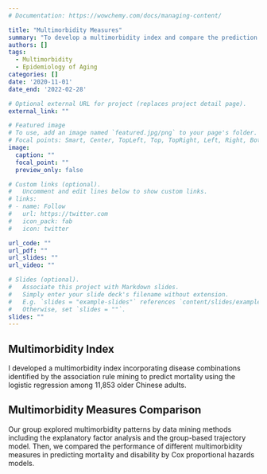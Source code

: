 ```yaml
---
# Documentation: https://wowchemy.com/docs/managing-content/

title: "Multimorbidity Measures"
summary: "To develop a multimorbidity index and compare the prediction perfermence across different multimorbidity measures."
authors: []
tags:
  - Multimorbidity
  - Epidemiology of Aging
categories: []
date: '2020-11-01'
date_end: '2022-02-28'

# Optional external URL for project (replaces project detail page).
external_link: ""

# Featured image
# To use, add an image named `featured.jpg/png` to your page's folder.
# Focal points: Smart, Center, TopLeft, Top, TopRight, Left, Right, BottomLeft, Bottom, BottomRight.
image:
  caption: ""
  focal_point: ""
  preview_only: false

# Custom links (optional).
#   Uncomment and edit lines below to show custom links.
# links:
# - name: Follow
#   url: https://twitter.com
#   icon_pack: fab
#   icon: twitter

url_code: ""
url_pdf: ""
url_slides: ""
url_video: ""

# Slides (optional).
#   Associate this project with Markdown slides.
#   Simply enter your slide deck's filename without extension.
#   E.g. `slides = "example-slides"` references `content/slides/example-slides.md`.
#   Otherwise, set `slides = ""`.
slides: ""
---
```

Multimorbidity Index
-----------------
I developed a multimorbidity index incorporating disease combinations identified by the association rule mining to predict mortality using the logistic regression among 11,853 older Chinese adults.  

Multimorbidity Measures Comparison
-----------------
Our group explored multimorbidity patterns by data mining methods including the explanatory factor analysis and the group-based trajectory model. Then, we compared the performance of different multimorbidity measures in predicting mortality and disability by Cox proportional hazards models.
